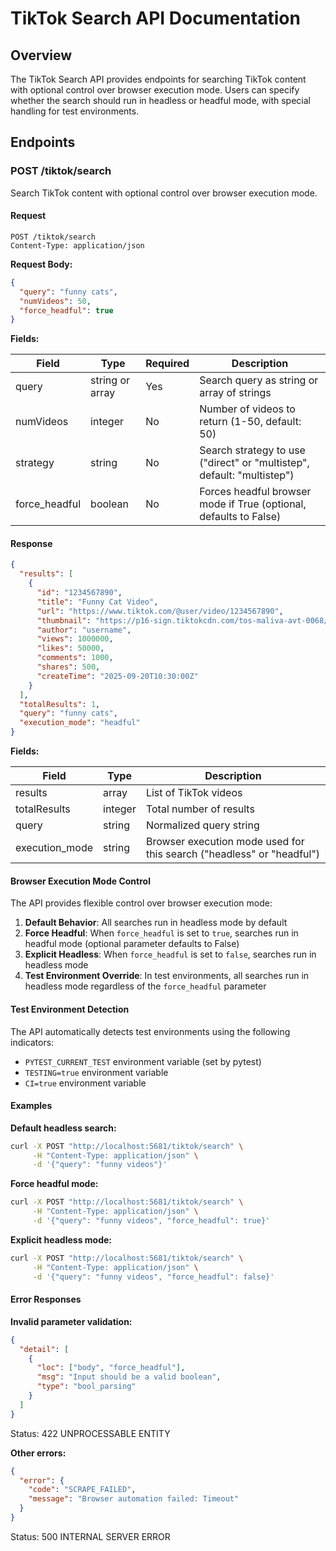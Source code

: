 # TikTok Search API Documentation

## Overview

The TikTok Search API provides endpoints for searching TikTok content with optional control over browser execution mode. Users can specify whether the search should run in headless or headful mode, with special handling for test environments.

## Endpoints

### POST /tiktok/search

Search TikTok content with optional control over browser execution mode.

#### Request

```http
POST /tiktok/search
Content-Type: application/json
```

**Request Body:**

```json
{
  "query": "funny cats",
  "numVideos": 50,
  "force_headful": true
}
```

**Fields:**

| Field | Type | Required | Description |
|-------|------|----------|-------------|
| query | string or array | Yes | Search query as string or array of strings |
| numVideos | integer | No | Number of videos to return (1-50, default: 50) |
| strategy | string | No | Search strategy to use ("direct" or "multistep", default: "multistep") |
| force_headful | boolean | No | Forces headful browser mode if True (optional, defaults to False) |

#### Response

```json
{
  "results": [
    {
      "id": "1234567890",
      "title": "Funny Cat Video",
      "url": "https://www.tiktok.com/@user/video/1234567890",
      "thumbnail": "https://p16-sign.tiktokcdn.com/tos-maliva-avt-0068/...",
      "author": "username",
      "views": 1000000,
      "likes": 50000,
      "comments": 1000,
      "shares": 500,
      "createTime": "2025-09-20T10:30:00Z"
    }
  ],
  "totalResults": 1,
  "query": "funny cats",
  "execution_mode": "headful"
}
```

**Fields:**

| Field | Type | Description |
|-------|------|-------------|
| results | array | List of TikTok videos |
| totalResults | integer | Total number of results |
| query | string | Normalized query string |
| execution_mode | string | Browser execution mode used for this search ("headless" or "headful") |

#### Browser Execution Mode Control

The API provides flexible control over browser execution mode:

1. **Default Behavior**: All searches run in headless mode by default
2. **Force Headful**: When `force_headful` is set to `true`, searches run in headful mode (optional parameter defaults to False)
3. **Explicit Headless**: When `force_headful` is set to `false`, searches run in headless mode
4. **Test Environment Override**: In test environments, all searches run in headless mode regardless of the `force_headful` parameter

#### Test Environment Detection

The API automatically detects test environments using the following indicators:
- `PYTEST_CURRENT_TEST` environment variable (set by pytest)
- `TESTING=true` environment variable
- `CI=true` environment variable

#### Examples

**Default headless search:**
```bash
curl -X POST "http://localhost:5681/tiktok/search" \
     -H "Content-Type: application/json" \
     -d '{"query": "funny videos"}'
```

**Force headful mode:**
```bash
curl -X POST "http://localhost:5681/tiktok/search" \
     -H "Content-Type: application/json" \
     -d '{"query": "funny videos", "force_headful": true}'
```

**Explicit headless mode:**
```bash
curl -X POST "http://localhost:5681/tiktok/search" \
     -H "Content-Type: application/json" \
     -d '{"query": "funny videos", "force_headful": false}'
```

#### Error Responses

**Invalid parameter validation:**
```json
{
  "detail": [
    {
      "loc": ["body", "force_headful"],
      "msg": "Input should be a valid boolean",
      "type": "bool_parsing"
    }
  ]
}
```
Status: 422 UNPROCESSABLE ENTITY

**Other errors:**
```json
{
  "error": {
    "code": "SCRAPE_FAILED",
    "message": "Browser automation failed: Timeout"
  }
}
```
Status: 500 INTERNAL SERVER ERROR